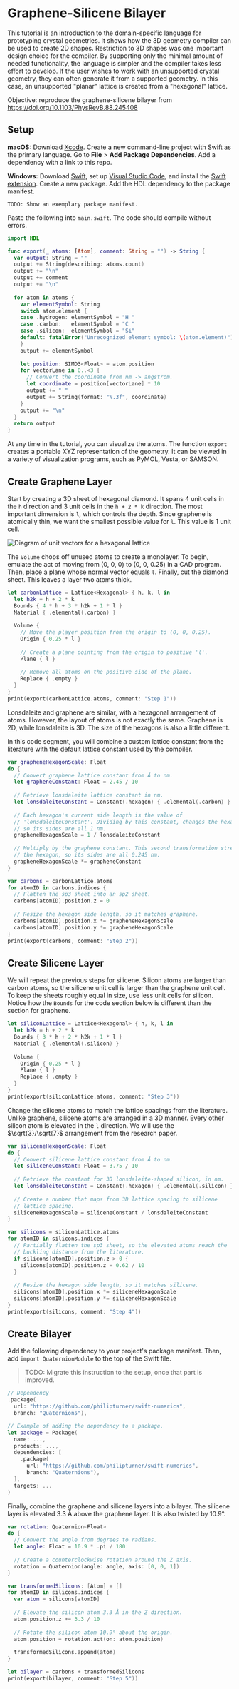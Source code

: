 # Graphene-Silicene Bilayer

This tutorial is an introduction to the domain-specific language for prototyping crystal geometries. It shows how the 3D geometry compiler can be used to create 2D shapes. Restriction to 3D shapes was one important design choice for the compiler. By supporting only the minimal amount of needed functionality, the language is simpler and the compiler takes less effort to develop. If the user wishes to work with an unsupported crystal geometry, they can often generate it from a supported geometry. In this case, an unsupported "planar" lattice is created from a "hexagonal" lattice.

Objective: reproduce the graphene-silicene bilayer from https://doi.org/10.1103/PhysRevB.88.245408

## Setup

<b>macOS:</b> Download [Xcode](https://developer.apple.com/xcode). Create a new command-line project with Swift as the primary language. Go to <b>File</b> > <b>Add Package Dependencies</b>. Add a dependency with a link to this repo.

<b>Windows:</b> Download [Swift](https://www.swift.org), set up [Visual Studio Code](https://code.visualstudio.com/Download), and install the [Swift extension](https://www.swift.org/documentation/articles/getting-started-with-vscode-swift.html). Create a new package. Add the HDL dependency to the package manifest.

```
TODO: Show an exemplary package manifest.
```

Paste the following into `main.swift`. The code should compile without errors.

```swift
import HDL

func export(_ atoms: [Atom], comment: String = "") -> String {
  var output: String = ""
  output += String(describing: atoms.count)
  output += "\n"
  output += comment
  output += "\n"
  
  for atom in atoms {
    var elementSymbol: String
    switch atom.element {
    case .hydrogen: elementSymbol = "H "
    case .carbon:   elementSymbol = "C "
    case .silicon:  elementSymbol = "Si"
    default: fatalError("Unrecognized element symbol: \(atom.element)")
    }
    output += elementSymbol
    
    let position: SIMD3<Float> = atom.position
    for vectorLane in 0..<3 {
      // Convert the coordinate from nm -> angstrom.
      let coordinate = position[vectorLane] * 10
      output += " "
      output += String(format: "%.3f", coordinate)
    }
    output += "\n"
  }
  return output
}
```

At any time in the tutorial, you can visualize the atoms. The function `export` creates a portable XYZ representation of the geometry. It can be viewed in a variety of visualization programs, such as PyMOL, Vesta, or SAMSON.

## Create Graphene Layer

Start by creating a 3D sheet of hexagonal diamond. It spans 4 unit cells in the `h` direction and 3 unit cells in the `h + 2 * k` direction. The most important dimension is `l`, which controls the depth. Since graphene is atomically thin, we want the smallest possible value for `l`. This value is 1 unit cell.

![Diagram of unit vectors for a hexagonal lattice](./HexagonalLatticeVectors.png)

The `Volume` chops off unused atoms to create a monolayer. To begin, emulate the act of moving from (0, 0, 0) to (0, 0, 0.25) in a CAD program. Then, place a plane whose normal vector equals `l`. Finally, cut the diamond sheet. This leaves a layer two atoms thick.

```swift
let carbonLattice = Lattice<Hexagonal> { h, k, l in
  let h2k = h + 2 * k
  Bounds { 4 * h + 3 * h2k + 1 * l }
  Material { .elemental(.carbon) }
  
  Volume {
    // Move the player position from the origin to (0, 0, 0.25).
    Origin { 0.25 * l }
    
    // Create a plane pointing from the origin to positive 'l'.
    Plane { l }
    
    // Remove all atoms on the positive side of the plane.
    Replace { .empty }
  }
}
print(export(carbonLattice.atoms, comment: "Step 1"))
```

Lonsdaleite and graphene are similar, with a hexagonal arrangement of atoms. However, the layout of atoms is not exactly the same. Graphene is 2D, while lonsdaleite is 3D. The size of the hexagons is also a little different.

In this code segment, you will combine a custom lattice constant from the literature with the default lattice constant used by the compiler.

```swift
var grapheneHexagonScale: Float
do {
  // Convert graphene lattice constant from Å to nm.
  let grapheneConstant: Float = 2.45 / 10
  
  // Retrieve lonsdaleite lattice constant in nm.
  let lonsdaleiteConstant = Constant(.hexagon) { .elemental(.carbon) }
  
  // Each hexagon's current side length is the value of
  // 'lonsdaleiteConstant'. Dividing by this constant, changes the hexagon
  // so its sides are all 1 nm.
  grapheneHexagonScale = 1 / lonsdaleiteConstant
  
  // Multiply by the graphene constant. This second transformation stretches
  // the hexagon, so its sides are all 0.245 nm.
  grapheneHexagonScale *= grapheneConstant
}

var carbons = carbonLattice.atoms
for atomID in carbons.indices {
  // Flatten the sp3 sheet into an sp2 sheet.
  carbons[atomID].position.z = 0
  
  // Resize the hexagon side length, so it matches graphene.
  carbons[atomID].position.x *= grapheneHexagonScale
  carbons[atomID].position.y *= grapheneHexagonScale
}
print(export(carbons, comment: "Step 2"))
```

## Create Silicene Layer

We will repeat the previous steps for silicene. Silicon atoms are larger than carbon atoms, so the silicene unit cell is larger than the graphene unit cell. To keep the sheets roughly equal in size, use less unit cells for silicon. Notice how the `Bounds` for the code section below is different than the section for graphene.

```swift
let siliconLattice = Lattice<Hexagonal> { h, k, l in
  let h2k = h + 2 * k
  Bounds { 3 * h + 2 * h2k + 1 * l }
  Material { .elemental(.silicon) }
  
  Volume {
    Origin { 0.25 * l }
    Plane { l }
    Replace { .empty }
  }
}
print(export(siliconLattice.atoms, comment: "Step 3"))
```

Change the silicene atoms to match the lattice spacings from the literature. Unlike graphene, silicene atoms are arranged in a 3D manner. Every other silicon atom is elevated in the `l` direction. We will use the $\sqrt{3}/\sqrt{7}$ arrangement from the research paper.

```swift
var siliceneHexagonScale: Float
do {
  // Convert silicene lattice constant from Å to nm.
  let siliceneConstant: Float = 3.75 / 10
  
  // Retrieve the constant for 3D lonsdaleite-shaped silicon, in nm.
  let lonsdaleiteConstant = Constant(.hexagon) { .elemental(.silicon) }
  
  // Create a number that maps from 3D lattice spacing to silicene
  // lattice spacing.
  siliceneHexagonScale = siliceneConstant / lonsdaleiteConstant
}

var silicons = siliconLattice.atoms
for atomID in silicons.indices {
  // Partially flatten the sp3 sheet, so the elevated atoms reach the
  // buckling distance from the literature.
  if silicons[atomID].position.z > 0 {
    silicons[atomID].position.z = 0.62 / 10
  }
  
  // Resize the hexagon side length, so it matches silicene.
  silicons[atomID].position.x *= siliceneHexagonScale
  silicons[atomID].position.y *= siliceneHexagonScale
}
print(export(silicons, comment: "Step 4"))
```

## Create Bilayer

Add the following dependency to your project's package manifest. Then, add `import QuaternionModule` to the top of the Swift file.

> TODO: Migrate this instruction to the setup, once that part is improved.

```swift
// Dependency
.package(
  url: "https://github.com/philipturner/swift-numerics",
  branch: "Quaternions"),

// Example of adding the dependency to a package.
let package = Package(
  name: ...,
  products: ...,
  dependencies: [
    .package(
      url: "https://github.com/philipturner/swift-numerics",
      branch: "Quaternions"),
  ],
  targets: ...
)
```

Finally, combine the graphene and silicene layers into a bilayer. The silicene layer is elevated 3.3 Å above the graphene layer. It is also twisted by 10.9°.

```swift
var rotation: Quaternion<Float>
do {
  // Convert the angle from degrees to radians.
  let angle: Float = 10.9 * .pi / 180
  
  // Create a counterclockwise rotation around the Z axis.
  rotation = Quaternion(angle: angle, axis: [0, 0, 1])
}

var transformedSilicons: [Atom] = []
for atomID in silicons.indices {
  var atom = silicons[atomID]
  
  // Elevate the silicon atom 3.3 Å in the Z direction.
  atom.position.z += 3.3 / 10
  
  // Rotate the silicon atom 10.9° about the origin.
  atom.position = rotation.act(on: atom.position)
  
  transformedSilicons.append(atom)
}

let bilayer = carbons + transformedSilicons
print(export(bilayer, comment: "Step 5"))
```

